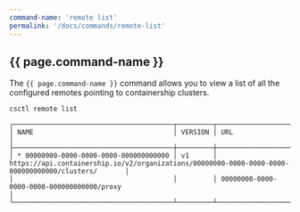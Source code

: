 ```yaml
---
command-name: 'remote list'
permalink: '/docs/commands/remote-list'
---
```


<h2> {{ page.command-name }} </h2>

The `{{ page.command-name }}` command allows you to view a list of all the configured remotes pointing to containership clusters.

~~~
csctl remote list

┌────────────────────────────────────────┬─────────┬────────────────────────────────────────────────────────────────────────────────────────────────────┐
│ NAME                                   │ VERSION │ URL                                                                                                │
├────────────────────────────────────────┼─────────┼────────────────────────────────────────────────────────────────────────────────────────────────────┤
│ * 00000000-0000-0000-0000-000000000000 │ v1      │ https://api.containership.io/v2/organizations/00000000-0000-0000-0000-000000000000/clusters/       │
│                                        │         │ 00000000-0000-0000-0000-000000000000/proxy                                                         │
└────────────────────────────────────────┴─────────┴────────────────────────────────────────────────────────────────────────────────────────────────────┘
~~~
